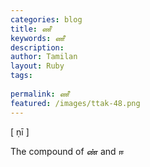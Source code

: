 ```yaml
---
categories: blog
title: ணீ
keywords: ணீ
description: 
author: Tamilan
layout: Ruby
tags: 
 
permalink: ணீ
featured: /images/ttak-48.png
---
```

  
[ ṇī ]  
  
The compound of ண் and ஈ